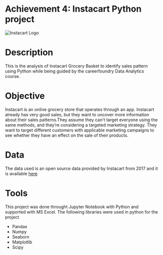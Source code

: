 # Achievement 4: Instacart Python project
![Instacart Logo](https://static-prod.adweek.com/wp-content/uploads/2022/03/instacart-new-logo-featured-image-2022.jpg)
# Description
This is the analysis of Instacart Grocery Basket to identify sales pattern using Python while being guided by the careerfoundry Data Analytics course.
# Objective
Instacart is an online grocery store that operates through an app. Instacart already has very good sales, but they want to uncover more information about their sales patterns.They assume they can't target everyone using the same methods, and they’re considering a targeted marketing strategy. They want to target different customers with applicable marketing campaigns to see whether they have an effect on the sale of their products.
# Data
The data used is an open source data provided by Instacart from 2017 and it is available [here](https://www.instacart.com/datasets/grocery-shopping-2017)
# Tools
This project was done throught Jupyter Notebook with Python and supported with MS Excel. The following libraries were used in python for the project
- Pandas
- Numpy
- Seaborn
- Matplotlib
- Scipy
